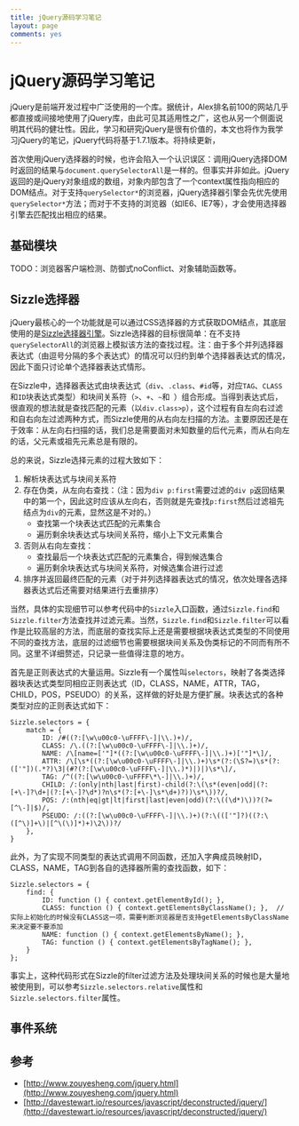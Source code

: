 ```yaml
---
title: jQuery源码学习笔记
layout: page
comments: yes
---
```


# jQuery源码学习笔记

jQuery是前端开发过程中广泛使用的一个库。据统计，Alex排名前100的网站几乎都直接或间接地使用了jQuery库，由此可见其适用性之广，这也从另一个侧面说明其代码的健壮性。因此，学习和研究jQuery是很有价值的，本文也将作为我学习jQuery的笔记，jQuery代码将基于1.7.1版本。将持续更新，

首次使用jQuery选择器的时候，也许会陷入一个认识误区：调用jQuery选择DOM时返回的结果与`document.querySelectorAll`是一样的。但事实并非如此。jQuery返回的是jQuery对象组成的数组，对象内部包含了一个context属性指向相应的DOM结点。对于支持`querySelector*`的浏览器，jQuery选择器引擎会先优先使用`querySelector*`方法；而对于不支持的浏览器（如IE6、IE7等），才会使用选择器引擎去匹配找出相应的结果。

## 基础模块

TODO：浏览器客户端检测、防御式noConflict、对象辅助函数等。

## Sizzle选择器

jQuery最核心的一个功能就是可以通过CSS选择器的方式获取DOM结点，其底层使用的是[Sizzle选择器引擎](https://github.com/jquery/sizzle)。Sizzle选择器的目标很简单：在不支持`querySelectorAll`的浏览器上模拟该方法的查找过程。注：由于多个并列选择器表达式（由逗号分隔的多个表达式）的情况可以归约到单个选择器表达式的情况，因此下面只讨论单个选择器表达式情形。

在Sizzle中，选择器表达式由块表达式（`div`、`.class`、`#id`等，对应`TAG`、`CLASS`和`ID`块表达式类型）和块间关系符（`>`、`+`、`~`和` `）组合形成。当得到表达式后，很直观的想法就是查找匹配的元素（以`div.class>p`），这个过程有自左向右过滤和自右向左过滤两种方式，而Sizzle使用的从右向左扫描的方法。主要原因还是在于效率：从左向右扫描的话，我们总是需要面对未知数量的后代元素，而从右向左的话，父元素或祖先元素总是有限的。

总的来说，Sizzle选择元素的过程大致如下：

1. 解析块表达式与块间关系符
2. 存在伪类，从左向右查找：（注：因为`div p:first`需要过滤的`div p`返回结果中的第一个，因此这时应该从左向右，否则就是先查找`p:first`然后过滤祖先结点为`div`的元素，显然这是不对的。）
    * 查找第一个块表达式匹配的元素集合
    * 遍历剩余块表达式与块间关系符，缩小上下文元素集合
3. 否则从右向左查找：
    * 查找最后一个块表达式匹配的元素集合，得到候选集合
    * 遍历剩余块表达式与块间关系符，对候选集合进行过滤
4. 排序并返回最终匹配的元素（对于并列选择器表达式的情况，依次处理各选择器表达式后还需要对结果进行去重排序）

当然，具体的实现细节可以参考代码中的`Sizzle`入口函数，通过`Sizzle.find`和`Sizzle.filter`方法查找并过滤元素。当然，`Sizzle.find`和`Sizzle.filter`可以看作是比较高层的方法，而底层的查找实际上还是需要根据块表达式类型的不同使用不同的查找方法，底层的过滤细节也需要根据块间关系及伪类标记的不同而有所不同。这里不详细赘述，只记录一些值得注意的地方。

首先是正则表达式的大量运用。Sizzle有一个属性叫`selectors`，映射了各类选择器块表达式类型同相应正则表达式（ID，CLASS，NAME，ATTR，TAG，CHILD，POS，PSEUDO）的关系，这样做的好处是方便扩展。块表达式的各种类型对应的正则表达式如下：

    Sizzle.selectors = {
        match = {
            ID: /#((?:[\w\u00c0-\uFFFF\-]|\\.)+)/,
            CLASS: /\.((?:[\w\u00c0-\uFFFF\-]|\\.)+)/,
            NAME: /\[name=['"]*((?:[\w\u00c0-\uFFFF\-]|\\.)+)['"]*\]/,
            ATTR: /\[\s*((?:[\w\u00c0-\uFFFF\-]|\\.)+)\s*(?:(\S?=)\s*(?:(['"])(.*?)\3|(#?(?:[\w\u00c0-\uFFFF\-]|\\.)*)|)|)\s*\]/,
            TAG: /^((?:[\w\u00c0-\uFFFF\*\-]|\\.)+)/,
            CHILD: /:(only|nth|last|first)-child(?:\(\s*(even|odd|(?:[+\-]?\d+|(?:[+\-]?\d*)?n\s*(?:[+\-]\s*\d+)?))\s*\))?/,
            POS: /:(nth|eq|gt|lt|first|last|even|odd)(?:\((\d*)\))?(?=[^\-]|$)/,
            PSEUDO: /:((?:[\w\u00c0-\uFFFF\-]|\\.)+)(?:\((['"]?)((?:\([^\)]+\)|[^\(\)]*)+)\2\))?/
        },
    }

此外，为了实现不同类型的表达式调用不同函数，还加入字典成员映射ID，CLASS，NAME，TAG到各自的选择器所需的查找函数，如下：

    Sizzle.selectors = {
        find: {
            ID: function () { context.getElementById(); },
            CLASS: function () { context.getElementsByClassName(); },  // 实际上初始化的时候没有CLASS这一项，需要判断浏览器是否支持getElementsByClassName来决定要不要添加
            NAME: function () { context.getElementsByName(); },
            TAG: function () { context.getElementsByTagName(); },
        }
    };

事实上，这种代码形式在Sizzle的filter过滤方法及处理块间关系的时候也是大量地被使用到，可以参考`Sizzle.selectors.relative`属性和`Sizzle.selectors.filter`属性。

## 事件系统

## 参考

* [http://www.zouyesheng.com/jquery.html](http://www.zouyesheng.com/jquery.html)
* [http://davestewart.io/resources/javascript/deconstructed/jquery/](http://davestewart.io/resources/javascript/deconstructed/jquery/)
